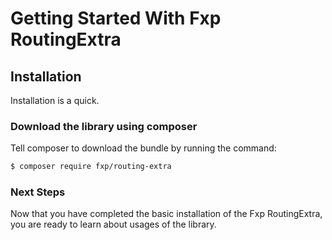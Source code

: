 Getting Started With Fxp RoutingExtra
=========================================

## Installation

Installation is a quick.

### Download the library using composer

Tell composer to download the bundle by running the command:

```bash
$ composer require fxp/routing-extra
```

### Next Steps

Now that you have completed the basic installation of the
Fxp RoutingExtra, you are ready to learn about usages of the library.
